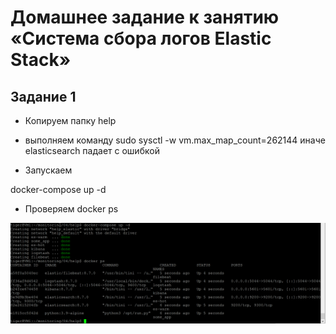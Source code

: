 # Домашнее задание к занятию «Система сбора логов Elastic Stack»

## Задание 1

* Копируем папку help

* выполняем команду sudo sysctl -w vm.max_map_count=262144 иначе elasticsearch падает с ошибкой

* Запускаем 

docker-compose up -d

* Проверяем docker ps

![docker ps](https://github.com/A-Tagir/monitoring/blob/main/04/CICD_ELK_up.png)

